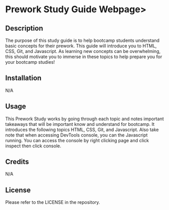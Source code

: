 # Prework Study Guide Webpage>

## Description

The purpose of this study guide is to help bootcamp students understand basic concepts for their prework. This guide will introduce you to HTML, CSS, Git, and Javascript. As learning new concepts can be overwhelming, this should motivate you to immerse in these topics to help prepare you for your bootcamp studies!

## Installation

N/A

## Usage

This Prework Study works by going through each topic and notes important takeaways that will be important know and understand for bootcamp. It introduces the following topics HTML, CSS, Git, and Javascript. Also take note that when accessing DevTools console, you can the Javascript running. You can access the console by right clicking page and click inspect then click console. 

## Credits

N/A

## License

Please refer to the LICENSE in the repository.
